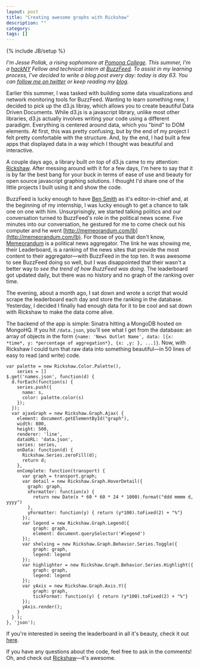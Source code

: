 ```yaml
---
layout: post
title: "Creating awesome graphs with Rickshaw"
description: ""
category: 
tags: []
---
```

{% include JB/setup %}

*I'm Jesse Pollak, a rising sophomore at [Pomona College](http://pomona.edu). This summer, I'm a [hackNY](http://hackny.org) Fellow and technical intern at [BuzzFeed](http://buzzfeed.com). To assist in my learning process, I've decided to write a blog post every day: today is day 63. You can [follow me on twitter](http://twitter.com/jessepollak) or keep reading my [blog](http://jessepollak.me).*

Earlier this summer, I was tasked with building some data visualizations and network monitoring tools for BuzzFeed. Wanting to learn something new, I decided to pick up the d3.js libray, which allows you to create beautiful Data Driven Documents. While d3.js is a javascript library, unlike most other libraries, d3.js actually involves writing your code using a different paradigm. Everything is centered around data, which you "bind" to DOM elements. At first, this was pretty confusing, but by the end of my project I felt pretty comfortable with the structure. And, by the end, I had built a few apps that displayed data in a way which I thought was beautiful and interactive. 

A couple days ago, a library built *on top* of d3.js came to my attention: [Rickshaw](http://code.shutterstock.com/rickshaw/). After messing around with it for a few days, I'm here to say that it is by far the best bang for your buck in terms of ease of use and beauty for open source javascript graphing solutions. I thought I'd share one of the little projects I built using it and show the code.

BuzzFeed is lucky enough to have <a href='http://en.wikipedia.org/wiki/Ben_Smith_(journalist)'>Ben Smith</a> as it's editor-in-chief and, at the beginning of my internship, I was lucky enough to get a chance to talk one on one with him. Unsurprisingly, we started talking politics and our conversation turned to BuzzFeed's role in the political news scene. Five minutes into our conversation, he gestured for me to come check out his computer and he went [http://memeorandum.com/lb](http://memeorandum.com/lb). For those of you that don't know, [Memeorandum](http://memeorandum.com) is a political news aggregator. The link he was showing me, their Leaderboard, is a ranking of the news sites that provide the most content to their aggregator—with BuzzFeed in the top ten. It was awesome to see BuzzFeed doing so well, but I was disappointed that their wasn't a better way to *see the trend of how BuzzFeed was doing*. The leaderboard got updated daily, but there was no history and no graph of the ranking over time.

The evening, about a month ago, I sat down and wrote a script that would scrape the leaderboard each day and store the ranking in the database. Yesterday, I decided I finally had enough data for it to be cool and sat down with Rickshaw to make the data come alive.

The backend of the app is simple: Sinatra hitting a MongoDB hosted on MongoHQ. If you hit `/data.json`, you'll see what I get from the database: an array of objects in the form `{name: 'News Outlet Name', data: [{x: *time*, y: *percentage of aggregation*}, {x: ,y: }, ...]}`. Now, with Rickshaw I could turn that raw data into something beautiful—in 50 lines of easy to read (and write) code.

    var palette = new Rickshaw.Color.Palette(),
        series = []
    $.get('names.json', function(d) {
      d.forEach(function(s) {
        series.push({
          name: s,
          color: palette.color(s)
        });
      });
      var ajaxGraph = new Rickshaw.Graph.Ajax( {
      	element: document.getElementById("graph"),
      	width: 800,
      	height: 500,
      	renderer: 'line',
      	dataURL: 'data.json',
      	series: series,
      	onData: function(d) {
      	  Rickshaw.Series.zeroFill(d);
      	  return d;
      	},
      	onComplete: function(transport) {
      	  var graph = transport.graph;
      	  var detail = new Rickshaw.Graph.HoverDetail({ 
      	    graph: graph,
      	    xFormatter: function(x) { 
      	      return new Date(x * 60 * 60 * 24 * 1000).format("ddd mmmm d, yyyy") 
      	    },
      	    yFormatter: function(y) { return (y*100).toFixed(2) + "%"}
      	  });
      	  var legend = new Rickshaw.Graph.Legend({
              graph: graph,
              element: document.querySelector('#legend')
          });
          var shelving = new Rickshaw.Graph.Behavior.Series.Toggle({
              graph: graph,
              legend: legend
          });
          var highlighter = new Rickshaw.Graph.Behavior.Series.Highlight({
              graph: graph,
              legend: legend
          });
          var yAxis = new Rickshaw.Graph.Axis.Y({
              graph: graph,
              tickFormat: function(y) { return (y*100).toFixed(2) + "%"}
          });
          yAxis.render();
      	}
      } );
    }, 'json');
    
If you're interested in seeing the leaderboard in all it's beauty, check it out [here](http://memeorandum.herokuapp.com).

If you have any questions about the code, feel free to ask in the comments! Oh, and check out [Rickshaw](http://code.shutterstock.com/rickshaw/)—it's awesome.